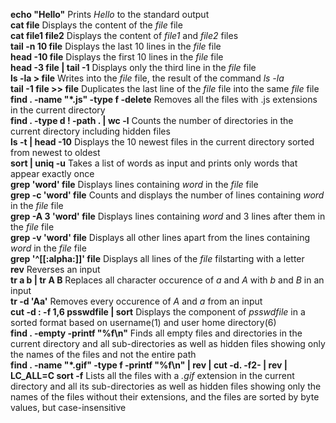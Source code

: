 **echo "Hello"** Prints *Hello* to the standard output<br>
**cat file** Displays the content of the *file* file<br>
**cat file1 file2** Displays the content of *file1* and *file2* files<br>
**tail -n 10 file** Displays the last 10 lines in the *file* file<br>
**head -10 file** Displays the first 10 lines in the *file* file<br>
**head -3 file | tail -1** Displays only the third line in the *file* file<br>
**ls -la > file** Writes into the *file* file, the result of the command *ls -la*<br>
**tail -1 file >> file** Duplicates the last line of the *file* file into the same *file* file<br>
**find . -name "*.js" -type f -delete** Removes all the files with .js extensions in the current directory<br>
**find . -type d ! -path . | wc -l** Counts the number of directories in the current directory including hidden files<br>
**ls -t | head -10** Displays the 10 newest files in the current directory sorted from newest to oldest<br>
**sort | uniq -u** Takes a list of words as input and prints only words that appear exactly once<br>
**grep 'word' file** Displays lines containing *word* in the *file* file<br>
**grep -c 'word' file** Counts and displays the number of lines containing *word* in the *file* file<br>
**grep -A 3 'word' file** Displays lines containing *word* and 3 lines after them in the *file* file<br>
**grep -v 'word' file** Displays all other lines apart from the lines containing *word* in the *file* file<br>
**grep '^[[:alpha:]]' file** Displays all lines of the *file* filstarting with a letter<br>
**rev** Reverses an input<br>
**tr a b | tr A B** Replaces all character occurence of *a* and *A* with *b* and *B* in an input<br>
**tr -d 'Aa'** Removes every occurence of *A* and *a* from an input<br>
**cut -d : -f 1,6 psswdfile | sort** Displays the component of *psswdfile* in a sorted format based on username(1) and user home directory(6)<br>
**find . -empty -printf "%f\n"** Finds all empty files and directories in the current directory and all sub-directories as well as hidden files showing only the names of the files and not the entire path<br>
**find . -name "*.gif" -type f -printf "%f\n" | rev | cut -d. -f2- | rev | LC_ALL=C sort -f** Lists all the files with a *.gif* extension in the current directory and all its sub-directories as well as hidden files showing only the names of the files without their extensions, and the files are sorted by byte values, but case-insensitive<br>
